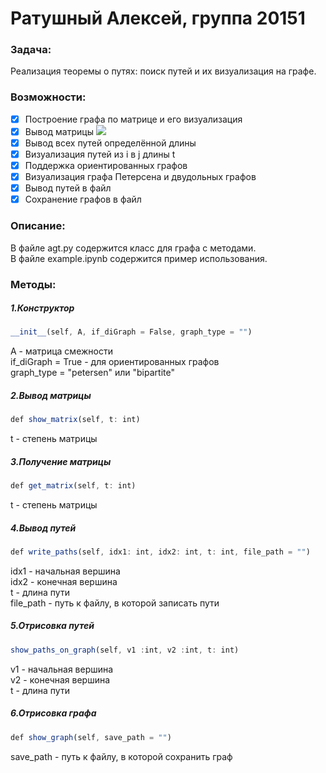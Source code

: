 

# Ратушный Алексей, группа 20151

### Задача:
Реализация теоремы о путях: поиск путей и их визуализация на графе.

### Возможности:
- [x] Построение графа по матрице и его визуализация
- [x] Вывод матрицы <img src="https://render.githubusercontent.com/render/math?math=A^{t}">
- [x] Вывод всех путей определённой длины
- [x] Визуализация путей из i в j длины t
- [x] Поддержка ориентированных графов
- [x] Визуализация графа Петерсена и двудольных графов 
- [x] Вывод путей в файл
- [x] Сохранение графов в файл

### Описание:
В файле agt.py содержится класс для графа с методами.  
В файле example.ipynb содержится пример использования.

### Методы:
##### 1.Конструктор  
```javascript
__init__(self, A, if_diGraph = False, graph_type = "")   
```
A - матрица смежности   
if_diGraph = True - для ориентированных графов   
graph_type = "petersen" или "bipartite"  

##### 2.Вывод матрицы  
```javascript
def show_matrix(self, t: int)    
```
t - степень матрицы

##### 3.Получение матрицы
```javascript
def get_matrix(self, t: int) 
```
t - степень матрицы

##### 4.Вывод путей
```javascript
def write_paths(self, idx1: int, idx2: int, t: int, file_path = "")
```
idx1 - начальная вершина  
idx2 - конечная вершина  
t - длина пути  
file_path - путь к файлу, в которой записать пути

##### 5.Отрисовка путей
```javascript
show_paths_on_graph(self, v1 :int, v2 :int, t: int)
```
v1 - начальная вершина  
v2 - конечная вершина  
t - длина пути  

##### 6.Отрисовка графа
```javascript
def show_graph(self, save_path = "")
```
save_path - путь к файлу, в которой сохранить граф
